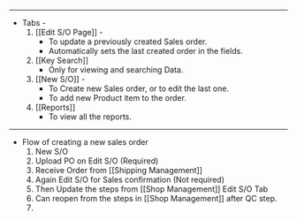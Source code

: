 
---
- Tabs -
	1. [[Edit S/O Page]] - 
		- To update a previously created Sales order.
		- Automatically sets the last created order in the fields.
	1. [[Key Search]]
		- Only for viewing and searching Data.
	2. [[New S/O]] -
		- To Create new Sales order, or to edit the last one.
		- To add new Product item to the order.
	3. [[Reports]]
		- To view all the reports.
---
- Flow of creating a new sales order
	1. New S/O
	2. Upload PO on Edit S/O (Required)
	3. Receive Order from [[Shipping Management]]
	4. Again Edit S/O for Sales confirmation (Not required)
	5. Then Update the steps from [[Shop Management]] Edit S/O Tab
	6. Can reopen from the steps in [[Shop Management]] after QC step.
	7. 
